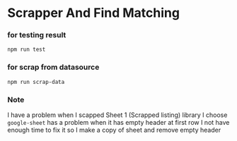 # Scrapper And Find Matching

### for testing result
```
npm run test
```

### for scrap from datasource
```
npm run scrap-data
```

### Note

I have a problem when I scapped Sheet 1 (Scrapped listing)
library I choose `google-sheet` has a problem when it has empty header at first row
I not have enough time to fix it so I make a copy of sheet and remove empty header